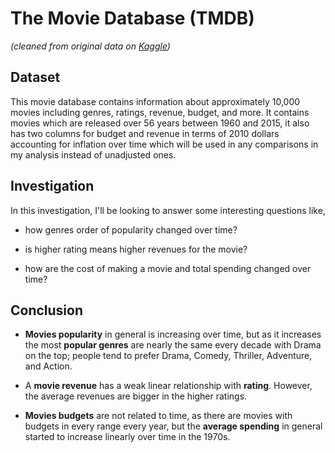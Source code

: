# The Movie Database (TMDB)
*(cleaned from original data on [Kaggle](https://www.kaggle.com/tmdb/tmdb-movie-metadata))*


## Dataset

This movie database contains information about approximately 10,000 movies including genres, ratings, revenue, budget, and more. 
It contains movies which are released over 56 years between 1960 and 2015, it also has two columns for budget and revenue in terms
 of 2010 dollars accounting for inflation over time which will be used in any comparisons in my analysis instead of unadjusted ones.<br>



## Investigation

In this investigation, I'll be looking to answer some interesting questions like,

* how genres order of popularity changed over time?

* is higher rating means higher revenues for the movie?

* how are the cost of making a movie and total spending changed over time?



## Conclusion

* **Movies popularity** in general is increasing over time, but as it increases the most **popular genres** are nearly the same every decade with
 Drama on the top; people tend to prefer Drama, Comedy, Thriller, Adventure, and Action.<br>

* A **movie revenue** has a weak linear relationship with **rating**. However, the average revenues are bigger in the higher ratings.<br>

* **Movies budgets** are not related to time, as there are movies with budgets in every range every year, but the **average spending** in general
 started to increase linearly over time in the 1970s.<br>